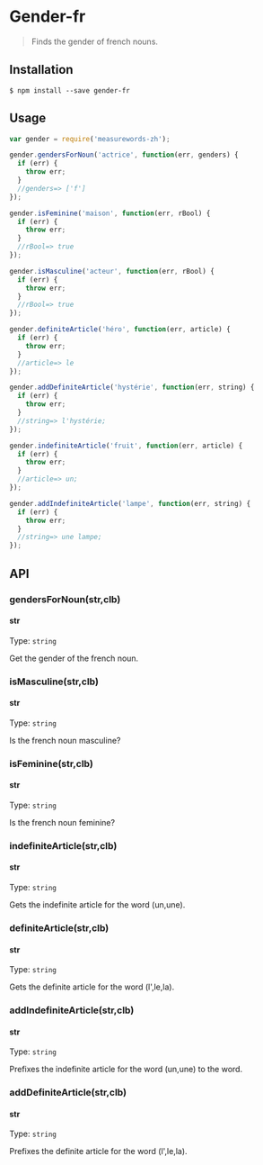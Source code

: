 # Gender-fr

> Finds the gender of french nouns.

## Installation
```
$ npm install --save gender-fr
```

## Usage

```js
var gender = require('measurewords-zh');

gender.gendersForNoun('actrice', function(err, genders) {
  if (err) {
    throw err;
  }
  //genders=> ['f']
});

gender.isFeminine('maison', function(err, rBool) {
  if (err) {
    throw err;
  }
  //rBool=> true
});

gender.isMasculine('acteur', function(err, rBool) {
  if (err) {
    throw err;
  }
  //rBool=> true
});

gender.definiteArticle('héro', function(err, article) {
  if (err) {
    throw err;
  }
  //article=> le
});

gender.addDefiniteArticle('hystérie', function(err, string) {
  if (err) {
    throw err;
  }
  //string=> l'hystérie;
});

gender.indefiniteArticle('fruit', function(err, article) {
  if (err) {
    throw err;
  }
  //article=> un;
});

gender.addIndefiniteArticle('lampe', function(err, string) {
  if (err) {
    throw err;
  }
  //string=> une lampe;
});

```

## API

### gendersForNoun(str,clb)

#### str

Type: `string`

Get the gender of the french noun.

### isMasculine(str,clb)

#### str

Type: `string`

Is the french noun masculine?

### isFeminine(str,clb)

#### str

Type: `string`

Is the french noun feminine?

### indefiniteArticle(str,clb)

#### str

Type: `string`

Gets the indefinite article for the word (un,une).

### definiteArticle(str,clb)

#### str

Type: `string`

Gets the definite article for the word (l',le,la).

### addIndefiniteArticle(str,clb)

#### str

Type: `string`

Prefixes the indefinite article for the word (un,une) to the word.

### addDefiniteArticle(str,clb)

#### str

Type: `string`

Prefixes the definite article for the word (l',le,la).